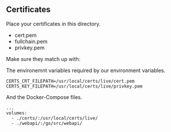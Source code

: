 ## Certificates

Place your certificates in this directory.

- cert.pem
- fullchain.pem
- privkey.pem


Make sure they match up with:

The environemnt variables required by our environment variables.

```
CERTS_CRT_FILEPATH=/usr/local/certs/live/cert.pem
CERTS_KEY_FILEPATH=/usr/local/certs/live/privkey.pem
```

And the Docker-Compose files.

```
...
volumes:
  - ./certs/:/usr/local/certs/live/
  - ./webapi/:/go/src/webapi/
```